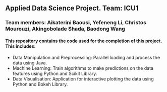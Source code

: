 ## Applied Data Science Project. Team: ICU1
### Team members: Aikaterini Baousi, Yefeneng Li, Christos Mourouzi, Akingobolade Shada, Baodong Wang

#### This repository contains the code used for the completion of this project. This includes:

* Data Manipulation and Preprocessing: Parallel loading and process the data using Java.
* Machine Learning: Train algorithms to make predictions on the data features using Python and Scikit Library.
* Data Visualisation: Application for interactive plotting the data using Python and Bokeh Library.


